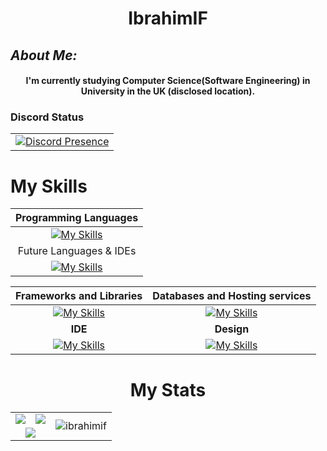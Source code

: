 
### 
<div align="center">
<h1 align="center"> IbrahimIF </h1>
  </div>
  
## *About Me:*
  <div align="center">
<h4 align="center">I'm currently studying Computer Science(Software Engineering) in University in the UK (disclosed location). </h4>
</div>

### Discord Status

<div align="center">
<table>
  <tr>
<td>
 <a href="https://discord.com/users/431043132889628682"><img src="https://lanyard.kyrie25.me/api/431043132889628682?&imgStyle=square&imgBorderRadius=30px&gradient=645CBB-A084DC-BFACE2-EBC7E6&animationDuration=4s&theme=:dark&borderRadius=10px&idleMessage=(%20not%20online%20now.%20)" alt="Discord Presence">
   </td>
 </tr>
</table>
 </div>
   
# My Skills
<div align="center">
  
| Programming Languages | 
| :---: |
|[![My Skills](https://skillicons.dev/icons?i=js,html,css,java,cs,ts,r,py)](https://skillicons.dev)|
| Future Languages & IDEs | 
|[![My Skills](https://skillicons.dev/icons?i=cpp,idea,kotlin,lua,spring,c,neovim,sublime)](https://skillicons.dev)|

| **Frameworks and Libraries** | **Databases and Hosting services** |
| :---: | :---: |
|[![My Skills](https://skillicons.dev/icons?i=react,vite,nodejs,nextjs,tailwind)](https://skillicons.dev)|[![My Skills](https://skillicons.dev/icons?i=mysql,vercel,sqlite,mongodb)](https://skillicons.dev)|
| **IDE** | **Design**|
|[![My Skills](https://skillicons.dev/icons?i=eclipse,visualstudio,vscode,codepen)](https://skillicons.dev)|[![My Skills](https://skillicons.dev/icons?i=blender,figma,ps,unity,ai,obsidian,ps)](https://skillicons.dev)|


# My Stats


<table>
        <tr>
            <td> <img src="https://readme-stats-flax-nine.vercel.app/api/top-langs/?username=IbrahimIF&hide_progress=true&theme=dark&langs_count=8&bg_color=00000000" /></td>
            <td><img src="https://readme-stats-flax-nine.vercel.app/api?username=IbrahimIF&theme=transparent&show_icons=true&bg_color=00000000&rank_icon=github" /> </td>
            <td rowspan=2><img src="https://komarev.com/ghpvc/?username=Ibrahimif&label=Profile%20views&color=0e75b6&style=flat&abbreviated=true" alt="ibrahimif" /> </td>
        </tr>
        <tr>
            <td colspan=2 align="center" ><img src="https://streak-stats.demolab.com/?user=IbrahimIF&theme=dark" /></td>
        </tr>
</table>


<!---
 [![Top Langs](https://readme-stats-ibrahimif.vercel.app/api/top-langs/?username=IbrahimIF&hide_progress=true&theme=dark&langs_count=8&bg_color=00000000)](https://github.com/IbrahimIF/github-readme-stats) 
 
 [![GitHub stats](https://readme-stats-ibrahimif.vercel.app/api?username=IbrahimIF&theme=transparent&show_icons=true&bg_color=00000000&rank_icon=github)](https://github.com/IbrahimIF/github-readme-stats) 
--->
